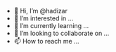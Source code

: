 - 👋 Hi, I’m @hadizar
- 👀 I’m interested in ...
- 🌱 I’m currently learning ...
- 💞️ I’m looking to collaborate on ...
- 📫 How to reach me ...

<!---
hadizar/hadizar is a ✨ special ✨ repository because its `README.md` (this file) appears on your GitHub profile.
You can click the Preview link to take a look at your changes.
--->
